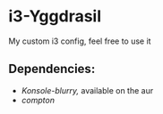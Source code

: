 # i3-Yggdrasil
My custom i3 config, feel free to use it

## Dependencies: ## 
*  *Konsole-blurry,* available on the aur
* *compton*
